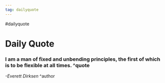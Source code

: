 ```yaml
---
tag: dailyquote
---
```


#dailyquote

# Daily Quote

### I am a man of fixed and unbending principles, the first of which is to be flexible at all times. ^quote
*-Everett Dirksen* ^author
